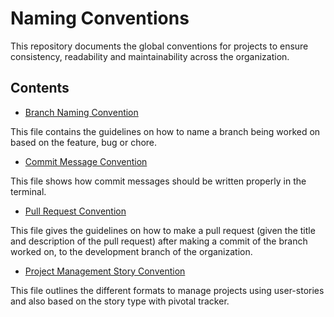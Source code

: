 # Naming Conventions

This repository documents the global conventions for projects to ensure consistency, readability and maintainability across the organization.


## Contents 

- [Branch Naming Convention](./branch-naming.md)

This file contains the guidelines on how to name a branch being worked on based on the feature, bug or chore.


- [Commit Message Convention](./commit-message.md)

This file shows how commit messages should be written properly in the terminal.


- [Pull Request Convention](./pull-request.md)

This file gives the guidelines on how to make a pull request (given the title and description of the pull request) after making a commit of the branch worked on, to the development branch of the organization.


- [Project Management Story Convention](./pivotal-tracker.md)

This file outlines the different formats to manage projects using user-stories and also based on the story type with pivotal tracker.

